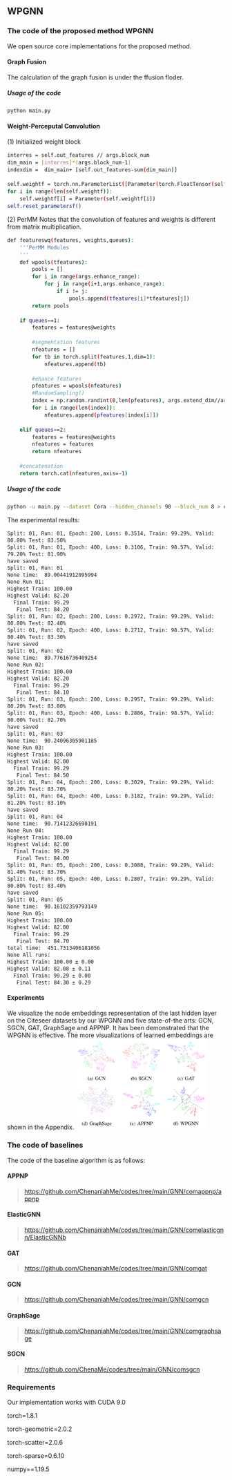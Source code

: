 ## WPGNN

### The code of the proposed method WPGNN
We open source core implementations for the proposed method. 

#### Graph Fusion
The calculation of the graph fusion is under the ffusion floder.
##### Usage of the code
```bash
python main.py
```

#### Weight-Perceputal Convolution

(1) Initialized weight block
```bash
interres = self.out_features // args.block_num
dim_main = [interres]*(args.block_num-1)
indexdim =  dim_main+ [self.out_features-sum(dim_main)]

self.weightf = torch.nn.ParameterList([Parameter(torch.FloatTensor(self.in_features, indexdim[i])) for i in range(args.block_num)])
for i in range(len(self.weightf)):
    self.weightf[i] = Parameter(self.weightf[i])
self.reset_parametersf()
```
(2) PerMM
Notes that the convolution of features and weights is different from matrix multiplication.
```bash
def featureswq(features, weights,queues):
    '''PerMM Modules
    '''
    def wpools(tfeatures):
        pools = []
        for i in range(args.enhance_range):
            for j in range(i+1,args.enhance_range):
                if i != j:
                    pools.append(tfeatures[i]*tfeatures[j])
        return pools

    if queues==1:
        features = features@weights

        #segmentation features
        nfeatures = []
        for tb in torch.split(features,1,dim=1):
            nfeatures.append(tb)

        #ehance features
        pfeatures = wpools(nfeatures)
        #RandomSampling()
        index = np.random.randint(0,len(pfeatures), args.extend_dim//args.block_num)
        for i in range(len(index)):
            nfeatures.append(pfeatures[index[i]])
            
    elif queues==2:
        features = features@weights
        nfeatures = features
        return nfeatures
    
    #concatenation
    return torch.cat(nfeatures,axis=-1)
```

##### Usage of the code
```bash
python -u main.py --dataset Cora --hidden_channels 90 --block_num 8 > ch90b8.txt --extend_dim 16
```
The experimental results:
```
Split: 01, Run: 01, Epoch: 200, Loss: 0.3514, Train: 99.29%, Valid: 80.80% Test: 83.50%
Split: 01, Run: 01, Epoch: 400, Loss: 0.3106, Train: 98.57%, Valid: 79.20% Test: 81.90%
have saved
Split: 01, Run: 01
None time:  89.00441912095994
None Run 01:
Highest Train: 100.00
Highest Valid: 82.20
  Final Train: 99.29
   Final Test: 84.20
Split: 01, Run: 02, Epoch: 200, Loss: 0.2972, Train: 99.29%, Valid: 80.80% Test: 82.40%
Split: 01, Run: 02, Epoch: 400, Loss: 0.2712, Train: 98.57%, Valid: 80.40% Test: 83.30%
have saved
Split: 01, Run: 02
None time:  89.77616736409254
None Run 02:
Highest Train: 100.00
Highest Valid: 82.20
  Final Train: 99.29
   Final Test: 84.10
Split: 01, Run: 03, Epoch: 200, Loss: 0.2957, Train: 99.29%, Valid: 80.20% Test: 83.80%
Split: 01, Run: 03, Epoch: 400, Loss: 0.2886, Train: 98.57%, Valid: 80.00% Test: 82.70%
have saved
Split: 01, Run: 03
None time:  90.24096305901185
None Run 03:
Highest Train: 100.00
Highest Valid: 82.00
  Final Train: 99.29
   Final Test: 84.50
Split: 01, Run: 04, Epoch: 200, Loss: 0.3029, Train: 99.29%, Valid: 80.20% Test: 83.70%
Split: 01, Run: 04, Epoch: 400, Loss: 0.3182, Train: 99.29%, Valid: 81.20% Test: 83.10%
have saved
Split: 01, Run: 04
None time:  90.71412326698191
None Run 04:
Highest Train: 100.00
Highest Valid: 82.00
  Final Train: 99.29
   Final Test: 84.00
Split: 01, Run: 05, Epoch: 200, Loss: 0.3088, Train: 99.29%, Valid: 81.40% Test: 83.70%
Split: 01, Run: 05, Epoch: 400, Loss: 0.2807, Train: 99.29%, Valid: 80.80% Test: 83.40%
have saved
Split: 01, Run: 05
None time:  90.16102359793149
None Run 05:
Highest Train: 100.00
Highest Valid: 82.00
  Final Train: 99.29
   Final Test: 84.70
total time:  451.7313406181056
None All runs:
Highest Train: 100.00 ± 0.00
Highest Valid: 82.08 ± 0.11
  Final Train: 99.29 ± 0.00
   Final Test: 84.30 ± 0.29
```
#### Experiments 
We visualize the node embeddings representation of the last hidden layer on the Citeseer datasets by our WPGNN and five state-of-the arts: GCN, SGCN, GAT, GraphSage and APPNP. It has been demonstrated that the WPGNN is effective. The more visualizations of learned embeddings are shown in the Appendix.
<img src="./tsen.png" width="60%">
### The code of baselines
The code of the baseline algorithm  is as follows:
#### APPNP
>https://github.com/ChenaniahMe/codes/tree/main/GNN/comappnp/appnp

#### ElasticGNN
>https://github.com/ChenaniahMe/codes/tree/main/GNN/comelasticgnn/ElasticGNNb

#### GAT
>https://github.com/ChenaniahMe/codes/tree/main/GNN/comgat

#### GCN
>https://github.com/ChenaniahMe/codes/tree/main/GNN/comgcn

#### GraphSage
>https://github.com/ChenaniahMe/codes/tree/main/GNN/comgraphsage

#### SGCN
>https://github.com/ChenaMe/codes/tree/main/GNN/comsgcn

### Requirements
Our implementation works with
CUDA 9.0

torch=1.8.1

torch-geometric=2.0.2

torch-scatter=2.0.6

torch-sparse=0.6.10

numpy==1.19.5
